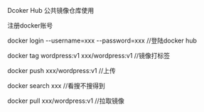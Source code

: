 Dcoker Hub 公共镜像仓库使用

注册docker账号

docker login --username=xxx --password=xxx  //登陆docker hub

docker tag wordpress:v1 xxx/wordpress:v1    //镜像打标签

docker push xxx/wordpress:v1    //上传

docker search xxx   //看搜不搜得到

docker pull xxx/wordpress:v1    //拉取镜像